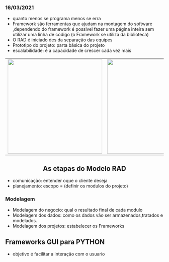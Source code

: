### 16/03/2021

- quanto menos se programa menos se erra
- Framework são ferramentas que ajudam na montagem do software ,dependendo do framework é possivel fazer uma página inteira sem utilizar uma linha de codigo
(o Framework se utiliza da biblioteca)
- O RAD é iniciado des da separação das equipes
- Prototipo do projeto: parta básica do projeto
- escalabilidade: é a capacidade de crescer cada vez mais
<table>
   <tr>
     <td><img src="https://user-images.githubusercontent.com/61218420/111526806-f0f0cd80-873d-11eb-8c27-acd93d2046ab.jpg" width="300"></td>
     <td><img src="https://user-images.githubusercontent.com/61218420/111567679-1b627b00-877e-11eb-88c4-5d63f17f56da.jpg" width="300"></td>
   </tr>
</table>
 <h2 align="center">As etapas do Modelo RAD</h2>
 
 - comunicação: entender oque o cliente deseja
 - planejamento: escopo = (definir os modulos do projeto) 

<h3> Modelagem</h3>

- Modelagem do negocio: qual o resultado final de cada modulo
- Modelagem dos dados: como os dados vão ser armazenados,tratados e modelados.
- Modelagem dos projetos: estabelecer os Frameworks

<h2>Frameworks GUI para PYTHON</h2>

- objetivo é facilitar a interação com o usuario



